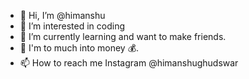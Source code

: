 - 👋 Hi, I’m @himanshu
- 👀 I’m interested in coding 
- 🌱 I’m currently learning and want to make friends.
- 💞️ I'm to much into money 💰.
- 📫 How to reach me  Instagram @himanshughudswar

<!---
Viperhimanshu/Viperhimanshu is a ✨ special ✨ repository because its `README.md` (this file) appears on your GitHub profile.
You can click the Preview link to take a look at your changes.
--->
